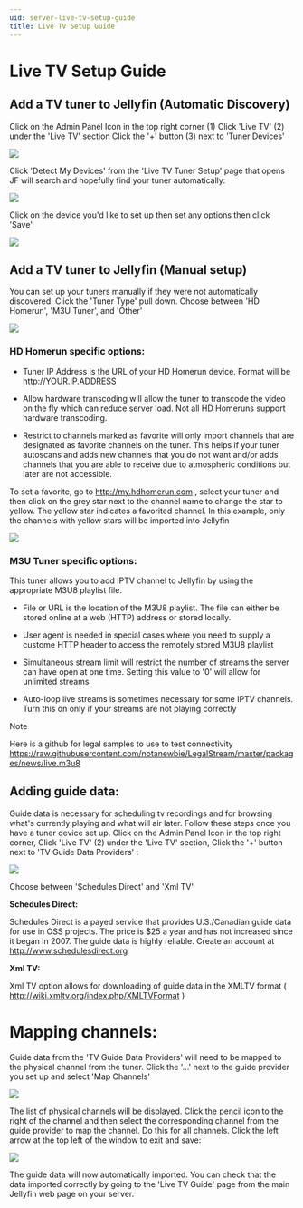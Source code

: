 ```yaml
---
uid: server-live-tv-setup-guide
title: Live TV Setup Guide
---
```


# Live TV Setup Guide

## Add a TV tuner to Jellyfin (Automatic Discovery)

Click on the Admin Panel Icon in the top right corner (1)
Click 'Live TV' (2) under the 'Live TV' section
Click the '+' button (3) next to 'Tuner Devices'

![](~/images/live-tv-setup-tuner1.png)

Click 'Detect My Devices' from the 'Live TV Tuner Setup' page that opens
JF will search and hopefully find your tuner automatically:

![](~/images/live-tv-setup-tuner2.png)

Click on the device you'd like to set up then set any options then click 'Save'

![](~/images/live-tv-setup-tuner3.png)

## Add a TV tuner to Jellyfin (Manual setup)

You can set up your tuners manually if they were not automatically discovered.  Click the 'Tuner Type' pull down.  Choose between 'HD Homerun', 'M3U Tuner', and 'Other'

![](~/images/live-tv-setup-tuner4.png)

### HD Homerun specific options:

* Tuner IP Address is the URL of your HD Homerun device.  Format will be http://YOUR.IP.ADDRESS

* Allow hardware transcoding will allow the tuner to transcode the video on the fly which can reduce server load.  Not all HD Homeruns support hardware transcoding.

* Restrict to channels marked as favorite will only import channels that are designated as favorite channels on the tuner.  This helps if your tuner autoscans and adds new channels that you do not want and/or adds channels that you are able to receive due to atmospheric conditions but later are not accessible.

To set a favorite, go to http://my.hdhomerun.com , select your tuner and then click on the grey star next to the channel name to change the star to yellow.  The yellow star indicates a favorited channel.  In this example, only the channels with yellow stars will be imported into Jellyfin

![](~/images/live-tv-setup-hdhr_opt1.png)



### M3U Tuner specific options:

This tuner allows you to add IPTV channel to Jellyfin by using the appropriate M3U8 playlist file.

* File or URL is the location of the M3U8 playlist.  The file can either be stored online at a web (HTTP) address or stored locally.

* User agent is needed in special cases where you need to supply a custome HTTP header to access the remotely stored M3U8 playlist

* Simultaneous stream limit will restrict the number of streams the server can have open at one time.  Setting this value to '0' will allow for unlimited streams

* Auto-loop live streams is sometimes necessary for some IPTV channels.  Turn this on only if your streams are not playing correctly

> [!NOTE]
> Here is a github for legal samples to use to test connectivity
> https://raw.githubusercontent.com/notanewbie/LegalStream/master/packages/news/live.m3u8

## Adding guide data:

Guide data is necessary for scheduling tv recordings and for browsing what's currently playing and what will air later.  Follow these steps once you have a tuner device set up.  Click on the Admin Panel Icon in the top right corner, Click 'Live TV' (2) under the 'Live TV' section, Click the '+' button next to 'TV Guide Data Providers' :

![](~/images/live-tv-setup-guide1.png)


Choose between 'Schedules Direct' and 'Xml TV'
 
**Schedules Direct:**

Schedules Direct is a payed service that provides U.S./Canadian guide data for use in OSS projects.  The price is $25 a year and has not increased since it began in 2007.  The guide data is highly reliable.  Create an account at http://www.schedulesdirect.org

**Xml TV:**

Xml TV option allows for downloading of guide data in the XMLTV format ( http://wiki.xmltv.org/index.php/XMLTVFormat )

# Mapping channels:

Guide data from the 'TV Guide Data Providers' will need to be mapped to the physical channel from the tuner.  Click the '...' next to the guide provider you set up and select 'Map Channels'

![](~/images/live-tv-setup-channels1.png)


The list of physical channels will be displayed.  Click the pencil icon to the right of the channel and then select the corresponding channel from the guide provider to map the channel.  Do this for all channels.  Click the left arrow at the top left of the window to exit and save:

![](~/images/live-tv-setup-channels2.png)

The guide data will now automatically imported.  You can check that the data imported correctly by going to the 'Live TV Guide'  page from the main Jellyfin web page on your server.
